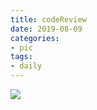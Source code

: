 ```yaml
---
title: codeReview 
date: 2019-08-09
categories: 
- pic 
tags:
- daily
---
```

![](https://cdn.jsdelivr.net/gh/nber1994/fu0k@master/uPic/20190109234305933_2039800310.png)

